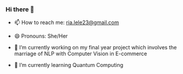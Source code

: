 ### Hi there 👋

- 📫 How to reach me: ria.lele23@gmail.com
- 😄 Pronouns: She/Her

- 🔭 I’m currently working on my final year project which involves the marriage of NLP with Computer Vision in E-commerce
- 🌱 I’m currently learning Quantum Computing

<!--
**rialele/rialele** is a ✨ _special_ ✨ repository because its `README.md` (this file) appears on your GitHub profile.

Here are some ideas to get you started:

- 🔭 I’m currently working on my final year project which involves the cognisis of NLP and Computer Vision in E-commerce
- 🌱 I’m currently learning Quantum Computing
- 👯 I’m looking to collaborate on 
- 🤔 I’m looking for help with ...
- 💬 Ask me about ...
- 📫 How to reach me: ria.lele23@gmail.com
- 😄 Pronouns: She/Her
- ⚡ Fun fact: ...
-->
